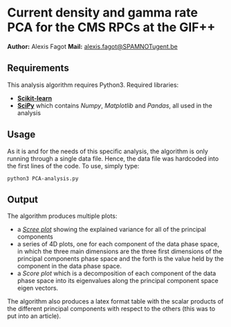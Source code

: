 # Current density and gamma rate PCA for the CMS RPCs at the GIF++

**Author:** Alexis Fagot
**Mail:** alexis.fagot@SPAMNOTugent.be

## Requirements

This analysis algorithm requires Python3. Required libraries:

* **[Scikit-learn](https://scikit-learn.org/stable/install.html)**
* **[SciPy](https://www.scipy.org/install.html)** which contains *Numpy*, *Matplotlib* and *Pandas*, all used in the analysis

## Usage

As it is and for the needs of this specific analysis, the algorithm is only running through a single data file. Hence, the data file was hardcoded into the first lines of the code. To use, simply type:

    python3 PCA-analysis.py

## Output

The algorithm produces multiple plots:

* a *[Scree plot](https://en.wikipedia.org/wiki/Scree_plot)* showing the explained variance for all of the principal components
* a series of 4D plots, one for each component of the data phase space, in which the three main dimensions are the three first dimensions of the principal components phase space and the forth is the value held by the component in the data phase space.
* a *Score plot* which is a decomposition of each component of the data phase space into its eigenvalues along the principal component space eigen vectors.

The algorithm also produces a latex format table with the scalar products of the different principal components with respect to the others (this was to put into an article).
